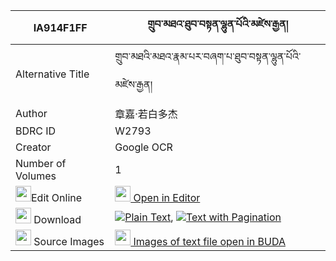 |IA914F1FF|གྲུབ་མཐའ་ཐུབ་བསྟན་ལྷུན་པོའི་མཛེས་རྒྱན། 
| --- | --- 
|Alternative Title |གྲུབ་མཐའི་མཐའ་རྣམ་པར་བཞག་པ་ཐུབ་བསྟན་ལྷུན་པོའི་མཛེས་རྒྱན།
|Author| 章嘉·若白多杰
|BDRC ID | W2793
|Creator | Google OCR
|Number of Volumes| 1
|<img width="25" src="https://img.icons8.com/color/25/000000/edit-property.png">Edit Online| [<img width="25" src="https://avatars.githubusercontent.com/u/45091458?s=200&v=4"> Open in Editor](http://editor.openpecha.org/IA914F1FF)
|<img width="25" src="https://img.icons8.com/fluent/48/000000/download-2.png"/>  Download | [![](https://img.icons8.com/color/20/000000/txt.png)Plain Text](https://github.com/Openpecha/IA914F1FF/releases/download/v1/drubta_tubten_lhunpo_i_dze_gye_plain_IA914F1FF.zip), [![](https://img.icons8.com/color/20/000000/txt.png)Text with Pagination](https://github.com/Openpecha/IA914F1FF/releases/download/v1/drubta_tubten_lhunpo_i_dze_gye_pages_IA914F1FF.zip)
|<img width="25" src="https://img.icons8.com/plasticine/100/000000/pictures-folder.png"/>  Source Images | [<img width="25" src="https://library.bdrc.io/icons/BUDA-small.svg"> Images of text file open in BUDA](https://library.bdrc.io/show/bdr:W2793)